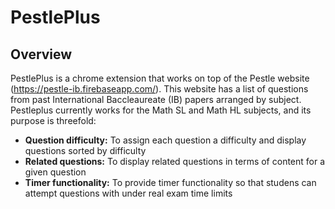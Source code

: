 # PestlePlus
## Overview
PestlePlus is a chrome extension that works on top of the Pestle website (https://pestle-ib.firebaseapp.com/). This website has a list of questions from past International Baccleaureate (IB) papers arranged by subject. Pestleplus currently works for the Math SL and Math HL subjects, and its purpose is threefold:
- **Question difficulty:** To assign each question a difficulty and display questions sorted by difficulty
- **Related questions:** To display related questions in terms of content for a given question
- **Timer functionality:** To provide timer functionality so that studens can attempt questions with under real exam time limits


